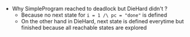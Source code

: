 - Why SimpleProgram reached to deadlock but DieHard didn't ?
  * Because no next state for `i = 1 /\ pc = "done"` is defined
  * On the other hand in DieHard, next state is defined everytime but finished because all reachable states are explored
